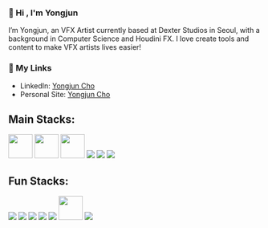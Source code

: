 ### 👋 Hi , I'm Yongjun

I’m Yongjun, an VFX Artist currently based at Dexter Studios in Seoul, with a background in Computer Science and Houdini FX. I love create tools and content to make VFX artists lives easier!

### 🔗 My Links

- LinkedIn: [Yongjun Cho](https://www.linkedin.com/in/yongjuncho94)
- Personal Site: [Yongjun Cho](https://zxcvvvvbanan.github.io)

## Main Stacks:

<p align="left">
  <img src="./icons/houdini.svg" width="48" height="48"/>
  <img src="./icons/usd.svg" width="48" height="48"/>
  <img src="./icons/nuke.svg" width="48" height="48"/>
  <img src="https://skillicons.dev/icons?i=py&theme=dark" />
  <img src="https://skillicons.dev/icons?i=linux&theme=dark"/>  
  <img src="https://skillicons.dev/icons?i=git&theme=dark"/>
</p>

## Fun Stacks:

<span align="left">
  <img src="https://skillicons.dev/icons?i=vite&theme=dark"/>
  <img src="https://skillicons.dev/icons?i=vscode&theme=dark"/>
  <img src="https://skillicons.dev/icons?i=vim&theme=dark"/>
  <img src="https://skillicons.dev/icons?i=docker&theme=dark"/>
    <img src="https://skillicons.dev/icons?i=qt&theme=dark" />
  <img src="./icons/proxmox.svg" width="48" height="48"/>
  <img src="https://skillicons.dev/icons?i=obsidian&theme=dark"/>
</span>

